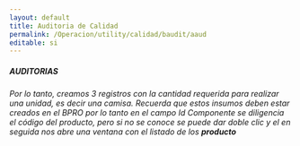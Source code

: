 ```yaml
---
layout: default
title: Auditoria de Calidad
permalink: /Operacion/utility/calidad/baudit/aaud
editable: si
---
```


##### AUDITORIAS
_Por lo tanto, creamos 3 registros con la cantidad requerida para realizar una unidad, es decir una camisa. Recuerda que estos insumos deben estar creados en el BPRO por lo tanto en el campo Id Componente se diligencia el código del producto, pero si no se conoce se puede dar doble clic y el en seguida nos abre una ventana con el listado de los **producto**_

